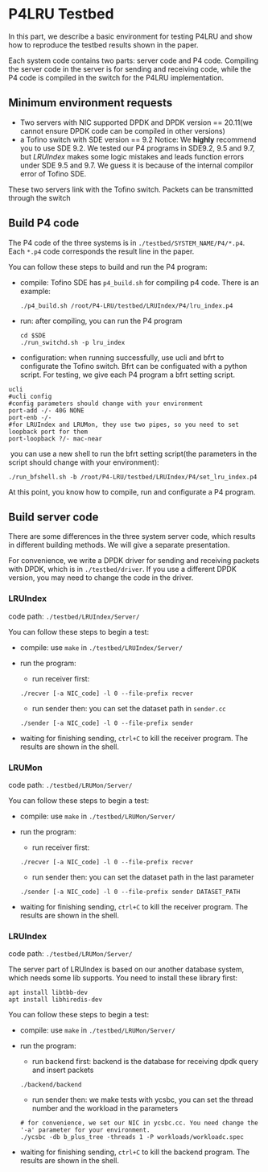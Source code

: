 # P4LRU Testbed

In this part, we describe a basic environment for testing P4LRU and show how to reproduce the testbed results shown in the paper.

Each system code contains two parts: server code and P4 code. Compiling the server code in the server is for sending and receiving code, while the P4 code is compiled in the switch for the P4LRU implementation.



## Minimum environment requests

+ Two servers with NIC supported DPDK and DPDK version == 20.11(we cannot ensure DPDK code can be compiled in other versions)
+ a Tofino switch with SDE version == 9.2 
Notice: We **highly** recommend you to use SDE 9.2. We tested our P4 programs in SDE9.2, 9.5 and 9.7, but *LRUIndex* makes some logic mistakes and leads function errors under SDE 9.5 and 9.7. We guess it is because of the internal compilor error of Tofino SDE.

These two servers link with the Tofino switch. Packets can be transmitted through the switch



## Build P4 code

The P4 code of the three systems is in `./testbed/SYSTEM_NAME/P4/*.p4`. Each `*.p4` code corresponds the result line in the paper.

You can follow these steps to build and run the P4 program:

+ compile: Tofino SDE has `p4_build.sh` for compiling p4 code. There is an example:

  ```shell
  ./p4_build.sh /root/P4-LRU/testbed/LRUIndex/P4/lru_index.p4
  ```

+ run:  after compiling, you can run the P4 program

  ```shell
  cd $SDE
  ./run_switchd.sh -p lru_index
  ```

+ configuration: when running successfully, use ucli and bfrt to configurate the Tofino switch. Bfrt can be configuated with a python script. For testing, we give each P4 program a bfrt setting script.

```shell
ucli
#ucli config
#config parameters should change with your environment
port-add -/- 40G NONE
port-enb -/-
#for LRUIndex and LRUMon, they use two pipes, so you need to set loopback port for them
port-loopback ?/- mac-near
```

​	you can use a new shell to run the bfrt setting script(the parameters in the script should change with your environment):

```shell
./run_bfshell.sh -b /root/P4-LRU/testbed/LRUIndex/P4/set_lru_index.p4
```

At this point, you know how to compile, run and configurate a P4 program.



## Build server code

There are some differences in the three system server code, which results in different building methods. We will give a separate presentation.

For convenience, we write a DPDK driver for sending and receiving packets with DPDK, which is in `./testbed/driver`. If you use a different DPDK version, you may need to change the code in the driver.



### LRUIndex

code path: `./testbed/LRUIndex/Server/`

You can follow these steps to begin a test:

+ compile: use `make` in `./testbed/LRUIndex/Server/`

+ run the program:

  + run receiver first: 

  ```shell
  ./recver [-a NIC_code] -l 0 --file-prefix recver
  ```

  + run sender then: you can set the dataset path in `sender.cc`

  ```shell
  ./sender [-a NIC_code] -l 0 --file-prefix sender
  ```

+ waiting for finishing sending, `ctrl+C` to kill the receiver program. The results are shown in the shell.



### LRUMon

code path: `./testbed/LRUMon/Server/`

You can follow these steps to begin a test:

+ compile: use `make` in `./testbed/LRUMon/Server/`

+ run the program:

  + run receiver first: 

  ```shell
  ./recver [-a NIC_code] -l 0 --file-prefix recver
  ```

  + run sender then: you can set the dataset path in the last parameter

  ```shell
  ./sender [-a NIC_code] -l 0 --file-prefix sender DATASET_PATH
  ```

+ waiting for finishing sending, `ctrl+C` to kill the receiver program. The results are shown in the shell.


### LRUIndex

code path: `./testbed/LRUMon/Server/`

The server part of LRUIndex is based on our another database system, which needs some lib supports. You need to install these library first:
```shell
apt install libtbb-dev
apt install libhiredis-dev
```

You can follow these steps to begin a test:

+ compile: use `make` in `./testbed/LRUMon/Server/`

+ run the program:

  + run backend first: backend is the database for receiving dpdk query and insert packets

  ```shell
  ./backend/backend
  ```

  + run sender then: we make tests with ycsbc, you can set the thread number and the workload in the parameters

  ```shell
  # for convenience, we set our NIC in ycsbc.cc. You need change the '-a' parameter for your environment.
  ./ycsbc -db b_plus_tree -threads 1 -P workloads/workloadc.spec
  ```

+ waiting for finishing sending, `ctrl+C` to kill the backend program. The results are shown in the shell.

